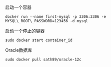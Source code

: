 启动一个容器

```
docker run --name first-mysql -p 3306:3306 -e MYSQL\_ROOT\_PASSWORD=123456 -d mysql
```

启动一个停止的容器

```
sudo docker start container_id
```



Oracle数据库

```
sudo docker pull sath89/oracle-12c

```



